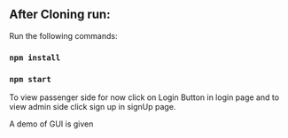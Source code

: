 ## After Cloning run:

Run the following commands:

### `npm install`

### `npm start`

To view passenger side for now click on Login Button in login page and to view admin side click sign up in signUp page.

A demo of GUI is given
